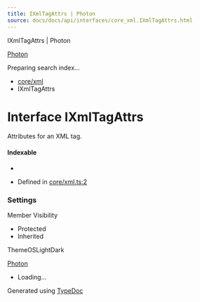 ```yaml
---
title: IXmlTagAttrs | Photon
source: docs/docs/api/interfaces/core_xml.IXmlTagAttrs.html
---
```


IXmlTagAttrs | Photon

[Photon](../index.html)




Preparing search index...

* [core/xml](../modules/core_xml.html)
* IXmlTagAttrs

# Interface IXmlTagAttrs

Attributes for an XML tag.

#### Indexable

* [name: string]: any

* Defined in [core/xml.ts:2](https://github.com/mwhite454/photon/blob/main/packages/photon/src/core/xml.ts#L2)

### Settings

Member Visibility

* Protected
* Inherited

ThemeOSLightDark

[Photon](../index.html)

* Loading...

Generated using [TypeDoc](https://typedoc.org/)
